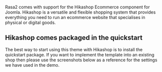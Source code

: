 Rasa2 comes with support for the Hikashop Ecommerce component for Joomla. Hikashop is a versatile and flexible shopping system that provides everything you need to run an ecommerce website that specialises in physical or digital goods.

Hikashop comes packaged in the quickstart
---
The best way to start using this theme with Hikashop is to install the quickstart package. If you want to implement the template into an existing shop then please use the screenshots below as a reference for the settings we have used in the demo.